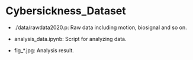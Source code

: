 # Cybersickness_Dataset

* ./data/rawdata2020.p: Raw data including motion, biosignal and so on.

* analysis_data.ipynb: Script for analyzing data.

* fig_*.jpg: Analysis result.
